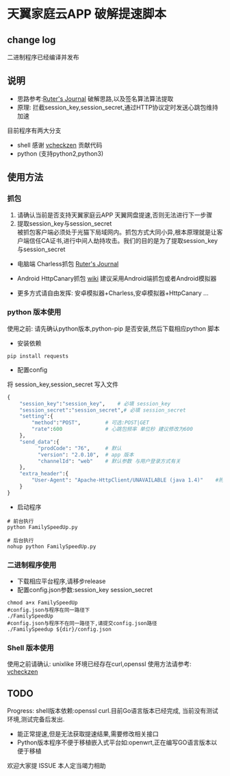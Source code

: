 # 天翼家庭云APP 破解提速脚本

## change log
二进制程序已经编译并发布

## 说明

* 思路参考:[Ruter's Journal](http://blog.ruterfu.com/2019/02/09/faster-upload-using-tianyicloud/)
破解思路,以及签名算法算法提取  
* 原理: 拦截session_key,session_secret,通过HTTP协议定时发送心跳包维持加速  

目前程序有两大分支

* shell 感谢 [vcheckzen](https://github.com/vcheckzen/FamilyCloudSpeederInShell.git) 贡献代码
* python (支持python2,python3)

## 使用方法

### 抓包  

1. 请确认当前是否支持天翼家庭云APP 天翼网盘提速,否则无法进行下一步骤  
2. 提取session_key与session_secret  
被抓包客户端必须处于光猫下局域网内。抓包方式大同小异,根本原理就是让客户端信任CA证书,进行中间人劫持攻击。我们的目的是为了提取session_key与session_secret  

* 电脑端 Charless抓包 [Ruter's Journal](http://blog.ruterfu.com/2019/02/09/faster-upload-using-tianyicloud/)

* Android HttpCanary抓包 [wiki](https://github.com/aiyijing/familycloudaccelerate/wiki/%E5%AE%B6%E5%BA%AD%E4%BA%91%E6%89%8B%E6%9C%BA%E7%AB%AF%E6%8A%93%E5%8C%85%E6%96%B9%E6%B3%95)  建议采用Android端抓包或者Android模拟器

* 更多方式请自由发挥: 安卓模拟器+Charless,安卓模拟器+HttpCanary ...

### python 版本使用
使用之前: 请先确认python版本,python-pip 是否安装,然后下载相应python 脚本

* 安装依赖  

```shell
pip install requests
```

* 配置config  

将 session_key,session_secret 写入文件

```python
{
    "session_key":"session_key",    # 必填 session_key
    "session_secret":"session_secret",# 必填 session_secret
    "setting":{
        "method":"POST",        # 可选:POST|GET
        "rate":600              # 心跳包频率 单位秒 建议修改为600
    },
    "send_data":{
          "prodCode": "76",     # 默认
          "version": "2.0.10",  # app 版本
          "channelId": "web"    # 默认参数 与用户登录方式有关
    },
    "extra_header":{
        "User-Agent": "Apache-HttpClient/UNAVAILABLE (java 1.4)"    #附加HTTP Header
    }
}
```  

* 启动程序

```shell
# 前台执行
python FamilySpeedUp.py
```

```shell
# 后台执行
nohup python FamilySpeedUp.py
```
### 二进制程序使用
* 下载相应平台程序,请移步release
* 配置config.json参数:session_key session_secret 
```shell
chmod a+x FamilySpeedUp
#config.json与程序在同一路径下
./FamilySpeedUp
#config.json与程序不在同一路径下,请提交config.json路径
./FamilySpeedup ${dir}/config.json
```

### Shell 版本使用

使用之前请确认: unixlike 环境已经存在curl,openssl
使用方法请参考: [vcheckzen](https://github.com/vcheckzen/FamilyCloudSpeederInShell.git)

## TODO

Progress: shell版本依赖:openssl curl.目前Go语言版本已经完成, 当前没有测试环境,测试完备后发出.

* 能正常提速,但是无法获取提速结果,需要修改相关接口  
* Python版本程序不便于移植嵌入式平台如:openwrt,正在编写GO语言版本以便于移植

欢迎大家提 ISSUE 本人定当竭力相助